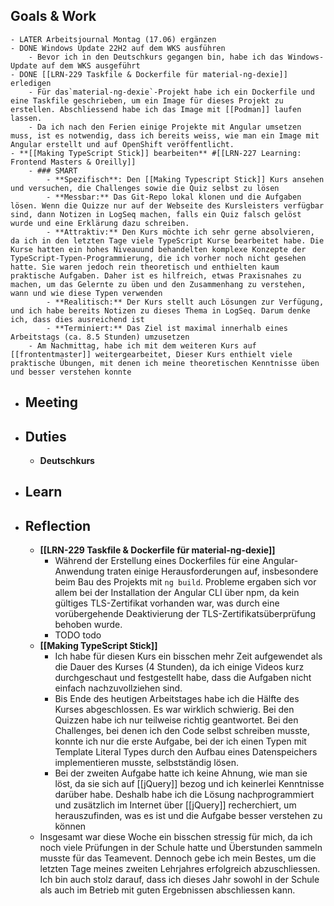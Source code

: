 ## Goals & Work
	- LATER Arbeitsjournal Montag (17.06) ergänzen
	- DONE Windows Update 22H2 auf dem WKS ausführen
		- Bevor ich in den Deutschkurs gegangen bin, habe ich das Windows-Update auf dem WKS ausgeführt
	- DONE [[LRN-229 Taskfile & Dockerfile für material-ng-dexie]] erledigen
		- Für das`material-ng-dexie`-Projekt habe ich ein Dockerfile und eine Taskfile geschrieben, um ein Image für dieses Projekt zu erstellen. Abschliessend habe ich das Image mit [[Podman]] laufen lassen.
		- Da ich nach den Ferien einige Projekte mit Angular umsetzen muss, ist es notwendig, dass ich bereits weiss, wie man ein Image mit Angular erstellt und auf OpenShift veröffentlicht.
	- **[[Making TypeScript Stick]] bearbeiten** #[[LRN-227 Learning: Frontend Masters & Oreilly]]
		- ### SMART
			- **Spezifisch**: Den [[Making Typescript Stick]] Kurs ansehen und versuchen, die Challenges sowie die Quiz selbst zu lösen
			- **Messbar:** Das Git-Repo lokal klonen und die Aufgaben lösen. Wenn die Quizze nur auf der Webseite des Kursleisters verfügbar sind, dann Notizen in LogSeq machen, falls ein Quiz falsch gelöst wurde und eine Erklärung dazu schreiben.
			- **Attraktiv:** Den Kurs möchte ich sehr gerne absolvieren, da ich in den letzten Tage viele TypeScript Kurse bearbeitet habe. Die Kurse hatten ein hohes Niveauund behandelten komplexe Konzepte der TypeScript-Typen-Programmierung, die ich vorher noch nicht gesehen hatte. Sie waren jedoch rein theoretisch und enthielten kaum praktische Aufgaben. Daher ist es hilfreich, etwas Praxisnahes zu machen, um das Gelernte zu üben und den Zusammenhang zu verstehen, wann und wie diese Typen verwenden
			- **Realitisch:** Der Kurs stellt auch Lösungen zur Verfügung, und ich habe bereits Notizen zu dieses Thema in LogSeq. Darum denke ich, dass dies ausreichend ist
			- **Terminiert:** Das Ziel ist maximal innerhalb eines Arbeitstags (ca. 8.5 Stunden) umzusetzen
		- Am Nachmittag, habe ich mit dem weiteren Kurs auf [[frontentmaster]] weitergearbeitet, Dieser Kurs enthielt viele praktische Übungen, mit denen ich meine theoretischen Kenntnisse üben und besser verstehen konnte
- ## Meeting
- ## Duties
	- **Deutschkurs**
- ## Learn
- ## Reflection
	- **[[LRN-229 Taskfile & Dockerfile für material-ng-dexie]]**
		- Während der Erstellung eines Dockerfiles für eine Angular-Anwendung traten einige Herausforderungen auf, insbesondere beim Bau des Projekts mit `ng build`. Probleme ergaben sich vor allem bei der Installation der Angular CLI über npm, da kein gültiges TLS-Zertifikat 
		  vorhanden war, was durch eine vorübergehende Deaktivierung der  TLS-Zertifikatsüberprüfung behoben wurde.
		- TODO todo
	- **[[Making TypeScript Stick]]**
		- Ich habe für diesen Kurs ein bisschen mehr Zeit aufgewendet als die Dauer des Kurses (4 Stunden), da ich einige Videos kurz durchgeschaut und festgestellt habe, dass die Aufgaben nicht einfach nachzuvollziehen sind.
		- Bis Ende des heutigen Arbeitstages habe ich die Hälfte des Kurses abgeschlossen. Es war wirklich schwierig. Bei den Quizzen habe ich nur teilweise richtig geantwortet. Bei den Challenges, bei denen ich den Code selbst schreiben musste, konnte ich nur die erste Aufgabe, bei der ich einen Typen mit Template Literal Types durch den Aufbau eines 
		  Datenspeichers implementieren musste, selbstständig lösen.
		- Bei der zweiten Aufgabe hatte ich keine Ahnung, wie man sie löst, da sie sich auf [[jQuery]] bezog und ich keinerlei Kenntnisse darüber habe. Deshalb habe ich die Lösung nachprogrammiert und zusätzlich im Internet über [[jQuery]] recherchiert, um herauszufinden, was es ist und die Aufgabe besser verstehen zu können
	- Insgesamt war diese Woche ein bisschen stressig für mich, da ich noch viele Prüfungen in der Schule hatte und Überstunden sammeln musste für das Teamevent. Dennoch gebe ich mein Bestes, um die letzten Tage meines zweiten Lehrjahres erfolgreich abzuschliessen. Ich bin auch stolz darauf, dass ich dieses Jahr sowohl in der Schule als auch im Betrieb mit guten Ergebnissen abschliessen kann.